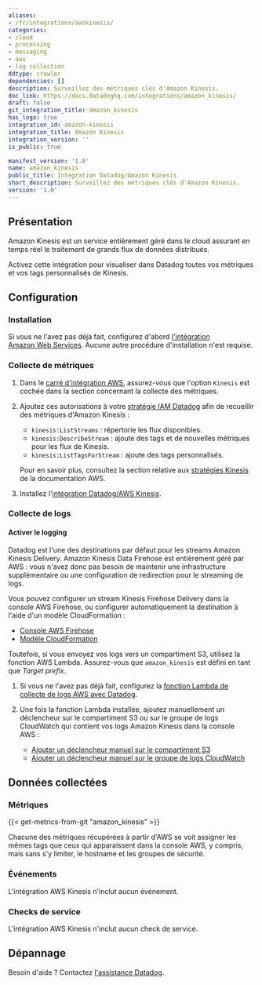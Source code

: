 ```yaml
---
aliases:
- /fr/integrations/awskinesis/
categories:
- cloud
- processing
- messaging
- aws
- log collection
ddtype: crawler
dependencies: []
description: Surveillez des métriques clés d'Amazon Kinesis.
doc_link: https://docs.datadoghq.com/integrations/amazon_kinesis/
draft: false
git_integration_title: amazon_kinesis
has_logo: true
integration_id: amazon-kinesis
integration_title: Amazon Kinesis
integration_version: ''
is_public: true

manifest_version: '1.0'
name: amazon_kinesis
public_title: Intégration Datadog/Amazon Kinesis
short_description: Surveillez des métriques clés d'Amazon Kinesis.
version: '1.0'
---
```


## Présentation

Amazon Kinesis est un service entièrement géré dans le cloud assurant en temps réel le traitement de grands flux de données distribués.

Activez cette intégration pour visualiser dans Datadog toutes vos métriques et vos tags personnalisés de Kinesis.

## Configuration

### Installation

Si vous ne l'avez pas déjà fait, configurez d'abord [l'intégration Amazon Web Services][1]. Aucune autre procédure d'installation n'est requise.

### Collecte de métriques

1. Dans le [carré d'intégration AWS][2], assurez-vous que l'option `Kinesis` est cochée dans la section concernant la collecte des métriques.
2. Ajoutez ces autorisations à votre [stratégie IAM Datadog][3] afin de recueillir des métriques d'Amazon Kinesis :

    - `kinesis:ListStreams` : répertorie les flux disponibles.
    - `kinesis:DescribeStream` : ajoute des tags et de nouvelles métriques pour les flux de Kinesis.
    - `kinesis:ListTagsForStream` : ajoute des tags personnalisés.

    Pour en savoir plus, consultez la section relative aux [stratégies Kinesis][4] de la documentation AWS.

3. Installez l'[intégration Datadog/AWS Kinesis][5].

### Collecte de logs

#### Activer le logging

Datadog est l'une des destinations par défaut pour les streams Amazon Kinesis Delivery. Amazon Kinesis Data Firehose est entièrement géré par AWS : vous n'avez donc pas besoin de maintenir une infrastructure supplémentaire ou une configuration de redirection pour le streaming de logs.

Vous pouvez configurer un stream Kinesis Firehose Delivery dans la console AWS Firehose, ou configurer automatiquement la destination à l'aide d'un modèle CloudFormation :

- [Console AWS Firehose][6]
- [Modèle CloudFormation][7]

Toutefois, si vous envoyez vos logs vers un compartiment S3, utilisez la fonction AWS Lambda. Assurez-vous que `amazon_kinesis` est défini en tant que _Target prefix_.

1. Si vous ne l'avez pas déjà fait, configurez la [fonction Lambda de collecte de logs AWS avec Datadog][8].
2. Une fois la fonction Lambda installée, ajoutez manuellement un déclencheur sur le compartiment S3 ou sur le groupe de logs CloudWatch qui contient vos logs Amazon Kinesis dans la console AWS :

    - [Ajouter un déclencheur manuel sur le compartiment S3][9]
    - [Ajouter un déclencheur manuel sur le groupe de logs CloudWatch][10]

## Données collectées

### Métriques
{{< get-metrics-from-git "amazon_kinesis" >}}


Chacune des métriques récupérées à partir d'AWS se voit assigner les mêmes tags que ceux qui apparaissent dans la console AWS, y compris, mais sans s'y limiter, le hostname et les groupes de sécurité.

### Événements

L'intégration AWS Kinesis n'inclut aucun événement.

### Checks de service

L'intégration AWS Kinesis n'inclut aucun check de service.

## Dépannage

Besoin d'aide ? Contactez [l'assistance Datadog][12].

[1]: https://docs.datadoghq.com/fr/integrations/amazon_web_services/
[2]: https://app.datadoghq.com/account/settings#integrations/amazon_web_services
[3]: https://docs.datadoghq.com/fr/integrations/amazon_web_services/#installation
[4]: https://docs.aws.amazon.com/streams/latest/dev/controlling-access.html
[5]: https://app.datadoghq.com/account/settings#integrations/amazon_kinesis
[6]: https://docs.datadoghq.com/fr/logs/guide/send-aws-services-logs-with-the-datadog-kinesis-firehose-destination/?tab=kinesisfirehosedeliverystream
[7]: https://docs.datadoghq.com/fr/logs/guide/send-aws-services-logs-with-the-datadog-kinesis-firehose-destination/?tab=cloudformationtemplate
[8]: https://docs.datadoghq.com/fr/integrations/amazon_web_services/?tab=allpermissions#set-up-the-datadog-lambda-function
[9]: https://docs.datadoghq.com/fr/integrations/amazon_web_services/?tab=allpermissions#collecting-logs-from-s3-buckets
[10]: https://docs.datadoghq.com/fr/integrations/amazon_web_services/?tab=allpermissions#collecting-logs-from-cloudwatch-log-group
[11]: https://github.com/DataDog/dogweb/blob/prod/integration/amazon_kinesis/amazon_kinesis_metadata.csv
[12]: https://docs.datadoghq.com/fr/help/
